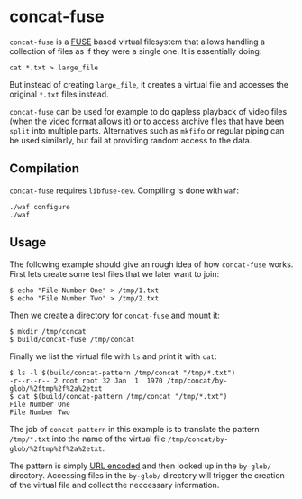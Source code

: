 concat-fuse
===========

`concat-fuse` is a [FUSE](http://fuse.sourceforge.net/) based virtual
filesystem that allows handling a collection of files as if they were
a single one. It is essentially doing:

    cat *.txt > large_file

But instead of creating `large_file`, it creates a virtual file and
accesses the original `*.txt` files instead.

`concat-fuse` can be used for example to do gapless playback of video
files (when the video format allows it) or to access archive files
that have been `split` into multiple parts. Alternatives such as
`mkfifo` or regular piping can be used similarly, but fail at
providing random access to the data.


Compilation
-----------

`concat-fuse` requires `libfuse-dev`. Compiling is done with `waf`:

    ./waf configure
    ./waf


Usage
-----

The following example should give an rough idea of how `concat-fuse`
works. First lets create some test files that we later want to join:

    $ echo "File Number One" > /tmp/1.txt
    $ echo "File Number Two" > /tmp/2.txt

Then we create a directory for `concat-fuse` and mount it:

    $ mkdir /tmp/concat
    $ build/concat-fuse /tmp/concat

Finally we list the virtual file with `ls` and print it with `cat`:

    $ ls -l $(build/concat-pattern /tmp/concat "/tmp/*.txt")
    -r--r--r-- 2 root root 32 Jan  1  1970 /tmp/concat/by-glob/%2ftmp%2f%2a%2etxt
    $ cat $(build/concat-pattern /tmp/concat "/tmp/*.txt")
    File Number One
    File Number Two

The job of `concat-pattern` in this example is to translate the
pattern `/tmp/*.txt` into the name of the virtual file
`/tmp/concat/by-glob/%2ftmp%2f%2a%2etxt`.

The pattern is simply
[URL encoded](http://en.wikipedia.org/wiki/Percent-encoding) and then
looked up in the `by-glob/` directory. Accessing files in the
`by-glob/` directory will trigger the creation of the virtual file and
collect the neccessary information.
